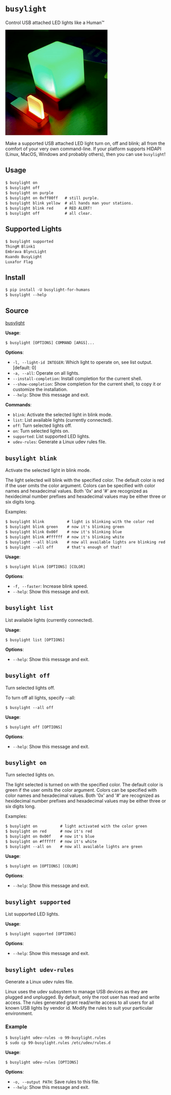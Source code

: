 # `busylight`

Control USB attached LED lights like a Human™

![Two Lights at Once](https://github.com/JnyJny/busylight/raw/master/demo/demo.gif)

Make a supported USB attached LED light turn on, off and blink; all
from the comfort of your very own command-line. If your platform
supports HIDAPI (Linux, MacOS, Windows and probably others), then
you can use `busylight`!

## Usage


```console
$ busylight on
$ busylight off
$ busylight on purple
$ busylight on 0xff00ff   # still purple.
$ busylight blink yellow  # all hands man your stations.
$ busylight blink red     # RED ALERT!
$ busylight off           # all clear.
```

## Supported Lights


```console
$ busylight supported
ThingM Blink1
Embrava BlyncLight
Kuando BusyLight
Luxafor Flag
```

## Install


```console
$ pip install -U busylight-for-humans
$ busylight --help
```

## Source


[busylight](https://github.com/JnyJny/busylight.git)

**Usage**:

```console
$ busylight [OPTIONS] COMMAND [ARGS]...
```

**Options**:

* `-l, --light-id INTEGER`: Which light to operate on, see list output.  [default: 0]
* `-a, --all`: Operate on all lights.
* `--install-completion`: Install completion for the current shell.
* `--show-completion`: Show completion for the current shell, to copy it or customize the installation.
* `--help`: Show this message and exit.

**Commands**:

* `blink`: Activate the selected light in blink mode.
* `list`: List available lights (currently connected).
* `off`: Turn selected lights off.
* `on`: Turn selected lights on.
* `supported`: List supported LED lights.
* `udev-rules`: Generate a Linux udev rules file.

## `busylight blink`

Activate the selected light in blink mode.

The light selected will blink with the specified color. The default color is red
if the user omits the color argument. Colors can be specified with color names and
hexadecimal values. Both '0x' and '#' are recognized as hexidecimal number prefixes
and hexadecimal values may be either three or six digits long. 

Examples:

```console
$ busylight blink          # light is blinking with the color red
$ busylight blink green    # now it's blinking green
$ busylight blink 0x00f    # now it's blinking blue
$ busylight blink #ffffff  # now it's blinking white
$ busylight --all blink    # now all available lights are blinking red
$ busylight --all off      # that's enough of that!
```

**Usage**:

```console
$ busylight blink [OPTIONS] [COLOR]
```

**Options**:

* `-f, --faster`: Increase blink speed.
* `--help`: Show this message and exit.

## `busylight list`

List available lights (currently connected).
    
    

**Usage**:

```console
$ busylight list [OPTIONS]
```

**Options**:

* `--help`: Show this message and exit.

## `busylight off`

Turn selected lights off.

To turn off all lights, specify --all:

```console
$ busylight --all off
```

**Usage**:

```console
$ busylight off [OPTIONS]
```

**Options**:

* `--help`: Show this message and exit.

## `busylight on`

Turn selected lights on.

The light selected is turned on with the specified color. The default color is green
if the user omits the color argument. Colors can be specified with color names and
hexadecimal values. Both '0x' and '#' are recognized as hexidecimal number prefixes
and hexadecimal values may be either three or six digits long. 

Examples:


```console
$ busylight on          # light activated with the color green
$ busylight on red      # now it's red
$ busylight on 0x00f    # now it's blue
$ busylight on #ffffff  # now it's white
$ busylight --all on    # now all available lights are green
```

**Usage**:

```console
$ busylight on [OPTIONS] [COLOR]
```

**Options**:

* `--help`: Show this message and exit.

## `busylight supported`

List supported LED lights.
    

**Usage**:

```console
$ busylight supported [OPTIONS]
```

**Options**:

* `--help`: Show this message and exit.

## `busylight udev-rules`

Generate a Linux udev rules file.

Linux uses the udev subsystem to manage USB devices as they are
plugged and unplugged. By default, only the root user has read and
write access. The rules generated grant read/write access to all users
for all known USB lights by vendor id. Modify the rules to suit your
particular environment.

### Example


```console
$ busylight udev-rules -o 99-busylight.rules
$ sudo cp 99-busylight.rules /etc/udev/rules.d
```

**Usage**:

```console
$ busylight udev-rules [OPTIONS]
```

**Options**:

* `-o, --output PATH`: Save rules to this file.
* `--help`: Show this message and exit.
